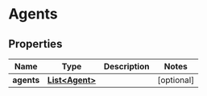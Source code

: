 

# Agents


## Properties

| Name | Type | Description | Notes |
|------------ | ------------- | ------------- | -------------|
|**agents** | [**List&lt;Agent&gt;**](Agent.md) |  |  [optional] |



